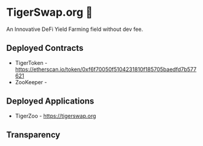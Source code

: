 # TigerSwap.org 🐯

An Innovative DeFi Yield Farming field without dev fee.

## Deployed Contracts

- TigerToken - https://etherscan.io/token/0xf6f70050f5104231810f185705baedfd7b577621
- ZooKeeper -

## Deployed Applications

- TigerZoo - https://tigerswap.org

## Transparency

